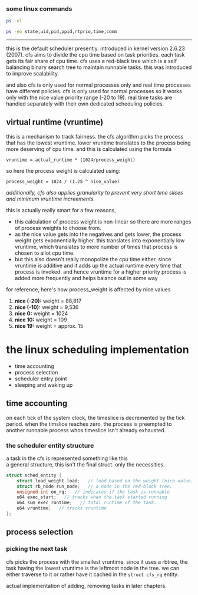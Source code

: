 ### some linux commands
```bash
ps -el
```

```bash
ps -eo state,uid,pid,ppid,rtprio,time,comm
```

---
this is the default scheduler presently. introduced in kernel version 2.6.23 (2007). cfs aims to divide the cpu time based on task priorities. each task gets its fair share of cpu time. cfs uses a red-black tree which is a self balancing binary search tree to maintain runnable tasks. this was introduced to improve scalability.

and also cfs is only used for normal processes only and real time processes have different policies.
cfs is only used for normal processes so it works only with the nice value priority range (-20 to 19). real time tasks are handled separately with their own dedicated scheduling policies. 

## virtual runtime (vruntime)
this is a mechanism to track fairness. the cfs algorithm picks the process that has the lowest vruntime. lower vruntime translates to the process being more deserving of cpu time. and this is calculated using the formula

```
vruntime = actual_runtime * (1024/process_weight)
```

so here the process weight is calculated using:
```
process_weight = 1024 / (1.25 ^ nice_value)
```

*additionally, cfs also applies granularity to prevent very short time slices and minimum vruntime increements.*

this is actually really smart for a few reasons,
- this calculation of process weight is non-linear so there are more ranges of process weights to choose from. 
- as the nice value gets into the negatives and gets lower, the process weight gets exponentially higher. this translates into exponentially low vruntime, which translates to more number of times that process is chosen to allot cpu time.
- but this also doesn't really monopolize the cpu time either. since vruntime is additive and it adds up the actual runtime every time that process is invoked. and hence vruntime for a higher priority process is added more frequently and helps balance out in some way

for reference, here's how process_weight is affected by nice values
1. **nice (-20):**  weight = 88,817
2. **nice (-10):**  weight = 9,536
3. **nice 0:** weight = 1024 
4. **nice 10:** weight = 109
5. **nice 19:** weight = approx. 15

# the linux scheduling implementation
- time accounting
- process selection
- scheduler entry point
- sleeping and waking up

## time accounting
on each tick of the system clock, the timeslice is decremented by the tick period. when the timslice reaches zero, the process is preempted to another runnable process whos timeslice isn't already exhausted.
### the scheduler entity structure
a task in the cfs is represented something like this \
a general structure, this isn't the final struct. only the necessities.
```c
struct sched_entity {
	struct load_weight load;   // load based on the weight (nice value)
	struct rb_node run_node;   // a node in the red-black tree. 
	unsigned int on_rq;   // indicates if the task is runnable
	u64 exec_start;   // tracks when the task started running
	u64 sum_exec_runtime;   // total runtime of the task.
	u64 vruntime;   // tracks vruntime
};
```

## process selection
### picking the next task
cfs picks the process with the smallest vruntime. since it uses a rbtree, the task having the lowest vruntime is the leftmost node in the tree. we can either traverse to it or rather have it cached in the `struct cfs_rq` entity.

actual implementation of adding, removing tasks in later chapters.